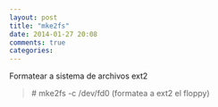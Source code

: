 ```yaml
---
layout: post
title: "mke2fs"
date: 2014-01-27 20:08
comments: true
categories: 
---
```

Formatear a sistema de archivos ext2

>\# mke2fs -c /dev/fd0         (formatea a ext2 el floppy)

